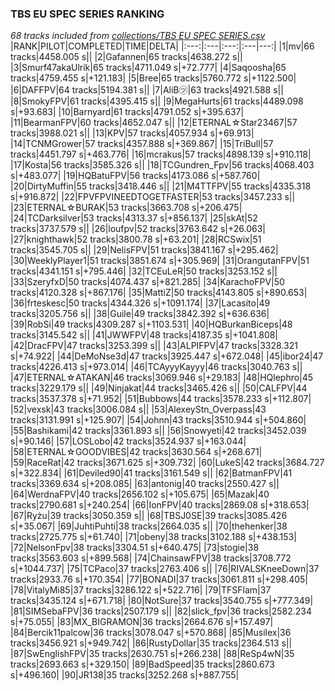 ### TBS EU SPEC SERIES RANKING
*68 tracks included from [collections/TBS EU SPEC SERIES.csv](/collections/TBS%20EU%20SPEC%20SERIES.csv)*
|RANK|PILOT|COMPLETED|TIME|DELTA|
|:---:|:---|:---:|:---|---:|
|1|mv|66 tracks|4458.005 s||
|2|Gafannen|65 tracks|4638.272 s||
|3|Smurf47akaUlrik|65 tracks|4711.049 s|+72.777|
|4|Saqoosha|65 tracks|4759.455 s|+121.183|
|5|Bree|65 tracks|5760.772 s|+1122.500|
|6|DAFFPV|64 tracks|5194.381 s||
|7|AliB㋡|63 tracks|4921.588 s||
|8|SmokyFPV|61 tracks|4395.415 s||
|9|MegaHurts|61 tracks|4489.098 s|+93.683|
|10|Barnyard|61 tracks|4791.052 s|+395.637|
|11|BearmanFPV|60 tracks|4652.047 s||
|12|ETERNAL☆Star23467|57 tracks|3988.021 s||
|13|KPV|57 tracks|4057.934 s|+69.913|
|14|TCNMGrower|57 tracks|4357.888 s|+369.867|
|15|TriBull|57 tracks|4451.797 s|+463.776|
|16|mcrakus|57 tracks|4898.139 s|+910.118|
|17|Kosta|56 tracks|3585.326 s||
|18|TCGundren_Fpv|56 tracks|4068.403 s|+483.077|
|19|HQBatuFPV|56 tracks|4173.086 s|+587.760|
|20|DirtyMuffin|55 tracks|3418.446 s||
|21|M4TTFPV|55 tracks|4335.318 s|+916.872|
|22|FPVFPVINEEDTOGETFASTER|53 tracks|3457.233 s||
|23|ETERNAL☆BURAK|53 tracks|3663.708 s|+206.475|
|24|TCDarksilver|53 tracks|4313.37 s|+856.137|
|25|skAt|52 tracks|3737.579 s||
|26|loufpv|52 tracks|3763.642 s|+26.063|
|27|knighthawk|52 tracks|3800.78 s|+63.201|
|28|RCSwix|51 tracks|3545.705 s||
|29|NelisFPV|51 tracks|3841.167 s|+295.462|
|30|WeeklyPlayer1|51 tracks|3851.674 s|+305.969|
|31|OrangutanFPV|51 tracks|4341.151 s|+795.446|
|32|TCEuLeR|50 tracks|3253.152 s||
|33|SzeryfxD|50 tracks|4074.437 s|+821.285|
|34|KarachoFPV|50 tracks|4120.328 s|+867.176|
|35|MattiZ|50 tracks|4143.805 s|+890.653|
|36|frteskesc|50 tracks|4344.326 s|+1091.174|
|37|Lacasito|49 tracks|3205.756 s||
|38|Guile|49 tracks|3842.392 s|+636.636|
|39|RobSi|49 tracks|4309.287 s|+1103.531|
|40|HQBurkanBiceps|48 tracks|3145.542 s||
|41|JWWFPV|48 tracks|4187.35 s|+1041.808|
|42|DracFPV|47 tracks|3253.399 s||
|43|ALPIFPV|47 tracks|3328.321 s|+74.922|
|44|DeMoNse3d|47 tracks|3925.447 s|+672.048|
|45|ibor24|47 tracks|4226.413 s|+973.014|
|46|TCAyyyKayyy|46 tracks|3040.763 s||
|47|ETERNAL☆ATAKAN|46 tracks|3069.946 s|+29.183|
|48|HQlephro|45 tracks|3229.179 s||
|49|Ninjakat|44 tracks|3465.426 s||
|50|CALFPV|44 tracks|3537.378 s|+71.952|
|51|Bubbows|44 tracks|3578.233 s|+112.807|
|52|vexsk|43 tracks|3006.084 s||
|53|AlexeyStn_Overpass|43 tracks|3131.991 s|+125.907|
|54|Johnn|43 tracks|3510.944 s|+504.860|
|55|Bashikami|42 tracks|3361.893 s||
|56|Snowyeti|42 tracks|3452.039 s|+90.146|
|57|LOSLobo|42 tracks|3524.937 s|+163.044|
|58|ETERNAL☆GOODVIBES|42 tracks|3630.564 s|+268.671|
|59|RaceRat|42 tracks|3671.625 s|+309.732|
|60|LukeS|42 tracks|3684.727 s|+322.834|
|61|Deviled90|41 tracks|3161.549 s||
|62|BatmanFPV|41 tracks|3369.634 s|+208.085|
|63|antonig|40 tracks|2550.427 s||
|64|WerdnaFPV|40 tracks|2656.102 s|+105.675|
|65|Mazak|40 tracks|2790.681 s|+240.254|
|66|IonFPV|40 tracks|2869.08 s|+318.653|
|67|Ryżu|39 tracks|3050.359 s||
|68|TBSJ0SE|39 tracks|3085.426 s|+35.067|
|69|JuhtiPuhti|38 tracks|2664.035 s||
|70|thehenker|38 tracks|2725.775 s|+61.740|
|71|obeny|38 tracks|3102.188 s|+438.153|
|72|NelsonFpv|38 tracks|3304.51 s|+640.475|
|73|stogie|38 tracks|3563.603 s|+899.568|
|74|ChainsawFPV|38 tracks|3708.772 s|+1044.737|
|75|TCPaco|37 tracks|2763.406 s||
|76|RIVALSKneeDown|37 tracks|2933.76 s|+170.354|
|77|BONADI|37 tracks|3061.811 s|+298.405|
|78|VitalyMi85|37 tracks|3286.122 s|+522.716|
|79|TFSFlam|37 tracks|3435.124 s|+671.718|
|80|NotSure|37 tracks|3540.755 s|+777.349|
|81|SIMSebaFPV|36 tracks|2507.179 s||
|82|slick_fpv|36 tracks|2582.234 s|+75.055|
|83|MX_BIGRAMON|36 tracks|2664.676 s|+157.497|
|84|Bercik11palcow|36 tracks|3078.047 s|+570.868|
|85|Musilex|36 tracks|3456.921 s|+949.742|
|86|RustyDollar|35 tracks|2364.513 s||
|87|SwEnglishFPV|35 tracks|2630.751 s|+266.238|
|88|ReSp4wN|35 tracks|2693.663 s|+329.150|
|89|BadSpeed|35 tracks|2860.673 s|+496.160|
|90|JR138|35 tracks|3252.268 s|+887.755|
